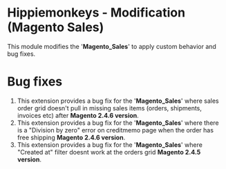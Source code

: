# Hippiemonkeys - Modification (Magento Sales)
This module modifies the '**Magento_Sales**' to apply custom behavior and bug fixes.

# Bug fixes
1. This extension provides a bug fix for the '**Magento_Sales**' where sales order grid doesn't pull in missing sales items (orders, shipments, invoices etc) after **Magento 2.4.6 version**.
2. This extension provides a bug fix for the '**Magento_Sales**' where there is a "Division by zero" error on creditmemo page when the order has free shipping **Magento 2.4.6 version**.
3. This extension provides a bug fix for the '**Magento_Sales**' where "Created at" filter doesnt work at the orders grid **Magento 2.4.5 version**.